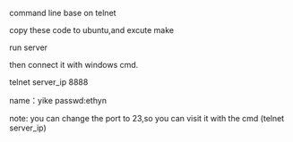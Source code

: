 command line base on telnet

copy these code to ubuntu,and excute make

run server

then connect it with windows cmd.

telnet server_ip 8888 

name：yike passwd:ethyn

note: you can change  the port to 23,so you can visit it with the cmd (telnet server_ip)

